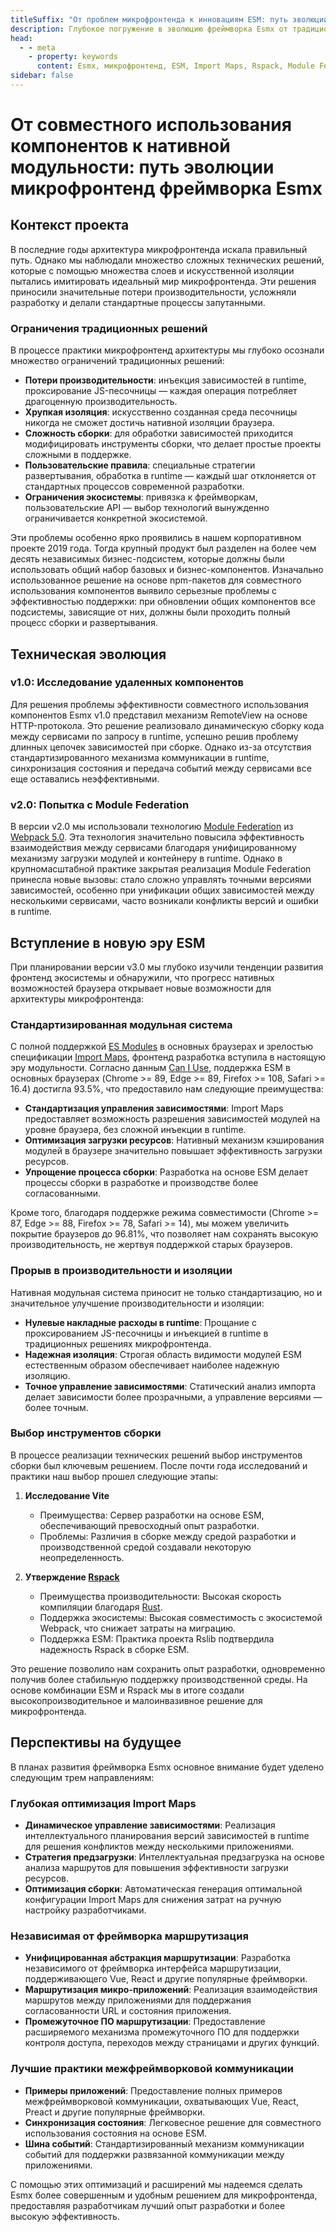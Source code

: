 ```yaml
---
titleSuffix: "От проблем микрофронтенда к инновациям ESM: путь эволюции фреймворка Esmx"
description: Глубокое погружение в эволюцию фреймворка Esmx от традиционных проблем микрофронтенда к инновационным решениям на основе ESM, с опытом в оптимизации производительности, управлении зависимостями и выборе инструментов сборки.
head:
  - - meta
    - property: keywords
      content: Esmx, микрофронтенд, ESM, Import Maps, Rspack, Module Federation, управление зависимостями, оптимизация производительности, техническая эволюция, серверный рендеринг
sidebar: false
---
```


# От совместного использования компонентов к нативной модульности: путь эволюции микрофронтенд фреймворка Esmx

## Контекст проекта

В последние годы архитектура микрофронтенда искала правильный путь. Однако мы наблюдали множество сложных технических решений, которые с помощью множества слоев и искусственной изоляции пытались имитировать идеальный мир микрофронтенда. Эти решения приносили значительные потери производительности, усложняли разработку и делали стандартные процессы запутанными.

### Ограничения традиционных решений

В процессе практики микрофронтенд архитектуры мы глубоко осознали множество ограничений традиционных решений:

- **Потери производительности**: инъекция зависимостей в runtime, проксирование JS-песочницы — каждая операция потребляет драгоценную производительность.
- **Хрупкая изоляция**: искусственно созданная среда песочницы никогда не сможет достичь нативной изоляции браузера.
- **Сложность сборки**: для обработки зависимостей приходится модифицировать инструменты сборки, что делает простые проекты сложными в поддержке.
- **Пользовательские правила**: специальные стратегии развертывания, обработка в runtime — каждый шаг отклоняется от стандартных процессов современной разработки.
- **Ограничения экосистемы**: привязка к фреймворкам, пользовательские API — выбор технологий вынужденно ограничивается конкретной экосистемой.

Эти проблемы особенно ярко проявились в нашем корпоративном проекте 2019 года. Тогда крупный продукт был разделен на более чем десять независимых бизнес-подсистем, которые должны были использовать общий набор базовых и бизнес-компонентов. Изначально использованное решение на основе npm-пакетов для совместного использования компонентов выявило серьезные проблемы с эффективностью поддержки: при обновлении общих компонентов все подсистемы, зависящие от них, должны были проходить полный процесс сборки и развертывания.

## Техническая эволюция

### v1.0: Исследование удаленных компонентов

Для решения проблемы эффективности совместного использования компонентов Esmx v1.0 представил механизм RemoteView на основе HTTP-протокола. Это решение реализовало динамическую сборку кода между сервисами по запросу в runtime, успешно решив проблему длинных цепочек зависимостей при сборке. Однако из-за отсутствия стандартизированного механизма коммуникации в runtime, синхронизация состояния и передача событий между сервисами все еще оставались неэффективными.

### v2.0: Попытка с Module Federation

В версии v2.0 мы использовали технологию [Module Federation](https://webpack.js.org/concepts/module-federation/) из [Webpack 5.0](https://webpack.js.org/). Эта технология значительно повысила эффективность взаимодействия между сервисами благодаря унифицированному механизму загрузки модулей и контейнеру в runtime. Однако в крупномасштабной практике закрытая реализация Module Federation принесла новые вызовы: стало сложно управлять точными версиями зависимостей, особенно при унификации общих зависимостей между несколькими сервисами, часто возникали конфликты версий и ошибки в runtime.

## Вступление в новую эру ESM

При планировании версии v3.0 мы глубоко изучили тенденции развития фронтенд экосистемы и обнаружили, что прогресс нативных возможностей браузера открывает новые возможности для архитектуры микрофронтенда:

### Стандартизированная модульная система

С полной поддержкой [ES Modules](https://developer.mozilla.org/en-US/docs/Web/JavaScript/Guide/Modules) в основных браузерах и зрелостью спецификации [Import Maps](https://github.com/WICG/import-maps), фронтенд разработка вступила в настоящую эру модульности. Согласно данным [Can I Use](https://caniuse.com/?search=importmap), поддержка ESM в основных браузерах (Chrome >= 89, Edge >= 89, Firefox >= 108, Safari >= 16.4) достигла 93.5%, что предоставило нам следующие преимущества:

- **Стандартизация управления зависимостями**: Import Maps предоставляет возможность разрешения зависимостей модулей на уровне браузера, без сложной инъекции в runtime.
- **Оптимизация загрузки ресурсов**: Нативный механизм кэширования модулей в браузере значительно повышает эффективность загрузки ресурсов.
- **Упрощение процесса сборки**: Разработка на основе ESM делает процессы сборки в разработке и производстве более согласованными.

Кроме того, благодаря поддержке режима совместимости (Chrome >= 87, Edge >= 88, Firefox >= 78, Safari >= 14), мы можем увеличить покрытие браузеров до 96.81%, что позволяет нам сохранять высокую производительность, не жертвуя поддержкой старых браузеров.

### Прорыв в производительности и изоляции

Нативная модульная система приносит не только стандартизацию, но и значительное улучшение производительности и изоляции:

- **Нулевые накладные расходы в runtime**: Прощание с проксированием JS-песочницы и инъекцией в runtime в традиционных решениях микрофронтенда.
- **Надежная изоляция**: Строгая область видимости модулей ESM естественным образом обеспечивает наиболее надежную изоляцию.
- **Точное управление зависимостями**: Статический анализ импорта делает зависимости более прозрачными, а управление версиями — более точным.

### Выбор инструментов сборки

В процессе реализации технических решений выбор инструментов сборки был ключевым решением. После почти года исследований и практики наш выбор прошел следующие этапы:

1. **Исследование Vite**
   - Преимущества: Сервер разработки на основе ESM, обеспечивающий превосходный опыт разработки.
   - Проблемы: Различия в сборке между средой разработки и производственной средой создавали некоторую неопределенность.

2. **Утверждение [Rspack](https://www.rspack.dev/)**
   - Преимущества производительности: Высокая скорость компиляции благодаря [Rust](https://www.rust-lang.org/).
   - Поддержка экосистемы: Высокая совместимость с экосистемой Webpack, что снижает затраты на миграцию.
   - Поддержка ESM: Практика проекта Rslib подтвердила надежность Rspack в сборке ESM.

Это решение позволило нам сохранить опыт разработки, одновременно получив более стабильную поддержку производственной среды. На основе комбинации ESM и Rspack мы в итоге создали высокопроизводительное и малоинвазивное решение для микрофронтенда.

## Перспективы на будущее

В планах развития фреймворка Esmx основное внимание будет уделено следующим трем направлениям:

### Глубокая оптимизация Import Maps

- **Динамическое управление зависимостями**: Реализация интеллектуального планирования версий зависимостей в runtime для решения конфликтов между несколькими приложениями.
- **Стратегия предзагрузки**: Интеллектуальная предзагрузка на основе анализа маршрутов для повышения эффективности загрузки ресурсов.
- **Оптимизация сборки**: Автоматическая генерация оптимальной конфигурации Import Maps для снижения затрат на ручную настройку разработчиками.

### Независимая от фреймворка маршрутизация

- **Унифицированная абстракция маршрутизации**: Разработка независимого от фреймворка интерфейса маршрутизации, поддерживающего Vue, React и другие популярные фреймворки.
- **Маршрутизация микро-приложений**: Реализация взаимодействия маршрутов между приложениями для поддержания согласованности URL и состояния приложения.
- **Промежуточное ПО маршрутизации**: Предоставление расширяемого механизма промежуточного ПО для поддержки контроля доступа, переходов между страницами и других функций.

### Лучшие практики межфреймворковой коммуникации

- **Примеры приложений**: Предоставление полных примеров межфреймворковой коммуникации, охватывающих Vue, React, Preact и другие популярные фреймворки.
- **Синхронизация состояния**: Легковесное решение для совместного использования состояния на основе ESM.
- **Шина событий**: Стандартизированный механизм коммуникации событий для поддержки развязанной коммуникации между приложениями.

С помощью этих оптимизаций и расширений мы надеемся сделать Esmx более совершенным и удобным решением для микрофронтенда, предоставляя разработчикам лучший опыт разработки и более высокую эффективность.